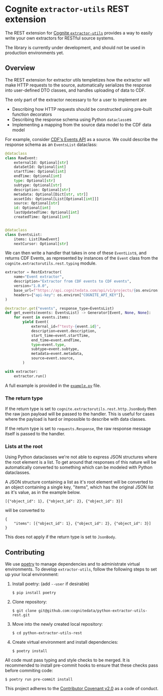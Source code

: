 # Cognite `extractor-utils` REST extension

The REST extension for [Cognite `extractor-utils`](https://github.com/cognitedata/python-extractor-utils) provides a way
to easily write your own extractors for RESTful source systems.

The library is currently under development, and should not be used in production environments yet.


## Overview

The REST extension for extractor utils templetizes how the extractor will make HTTP requests to the source,
automatically serializes the response into user-defined DTO classes, and handles uploading of data to CDF.

The only part of the extractor necessary to for a user to implement are

 * Describing how HTTP requests should be constructed using pre-built function decorators
 * Describing the response schema using Python `dataclass`es
 * Implementing a mapping from the source data model to the CDF data model

For example, consider [CDF's Events API](https://docs.cognite.com/api/v1/#operation/listEvents) as a source. We could
describe the response schema as an `EventsList` dataclass:

``` python
@dataclass
class RawEvent:
    externalId: Optional[str]
    dataSetId: Optional[int]
    startTime: Optional[int]
    endTime: Optional[int]
    type: Optional[str]
    subtype: Optional[str]
    description: Optional[str]
    metadata: Optional[Dict[str, str]]
    assetIds: Optional[List[Optional[int]]]
    source: Optional[str]
    id: Optional[int]
    lastUpdatedTime: Optional[int]
    createdTime: Optional[int]


@dataclass
class EventsList:
    items: List[RawEvent]
    nextCursor: Optional[str]
```

We can then write a handler that takes in one of these `EventList`s, and returns CDF Events, as represented by instances
of the `Event` class from the `cognite.extractorutils.rest.typing` module.


``` python
extractor = RestExtractor(
    name="Event extractor",
    description="Extractor from CDF events to CDF events",
    version="1.0.0",
    base_url=f"https://api.cognitedata.com/api/v1/projects/{os.environ['COGNITE_PROJECT']}/",
    headers={"api-key": os.environ["COGNITE_API_KEY"]},
)

@extractor.get("events", response_type=EventsList)
def get_events(events: EventsList) -> Generator[Event, None, None]:
    for event in events.items:
        yield Event(
            external_id=f"testy-{event.id}",
            description=event.description,
            start_time=event.startTime,
            end_time=event.endTime,
            type=event.type,
            subtype=event.subtype,
            metadata=event.metadata,
            source=event.source,
        )

with extractor:
    extractor.run()

```

A full example is provided in the [`example.py`](./example.py) file.

### The return type
If the return type is set to `cognite.extractorutils.rest.http.JsonBody` then the raw json payload will be passed to the handler.
This is useful for cases where the payload is hard or impossible to describe with data classes.

If the return type is set to `requests.Response`, the raw response message itself is passed to the handler.

### Lists at the root
Using Python dataclasses we're not able to express JSON structures where the root element 
is a list. To get around that responses of this nature will be automatically converted to something which can be modeled with Python dataclasses. 

A JSON structure containing a list as it's root element will be converted to an object containing a single key, "items", which has the original JSON list as it's value, as in the example below.

```
[{"object_id": 1}, {"object_id": 2}, {"object_id": 3}]
```

will be converted to 

```
{
    "items": [{"object_id": 1}, {"object_id": 2}, {"object_id": 3}]
}
```

This does not apply if the return type is set to `JsonBody`.

## Contributing

We use [poetry](https://python-poetry.org) to manage dependencies and to administrate virtual environments. To develop
`extractor-utils`, follow the following steps to set up your local environment:

 1. Install poetry: (add `--user` if desirable)
    ```
    $ pip install poetry
    ```
 2. Clone repository:
    ```
    $ git clone git@github.com:cognitedata/python-extractor-utils-rest.git
    ```
 3. Move into the newly created local repository:
    ```
    $ cd python-extractor-utils-rest
    ```
 4. Create virtual environment and install dependencies:
    ```
    $ poetry install
    ```

All code must pass typing and style checks to be merged. It is recommended to install pre-commit hooks to ensure that
these checks pass before commiting code:

```
$ poetry run pre-commit install
```

This project adheres to the [Contributor Covenant v2.0](https://www.contributor-covenant.org/version/2/0/code_of_conduct/)
as a code of conduct.

